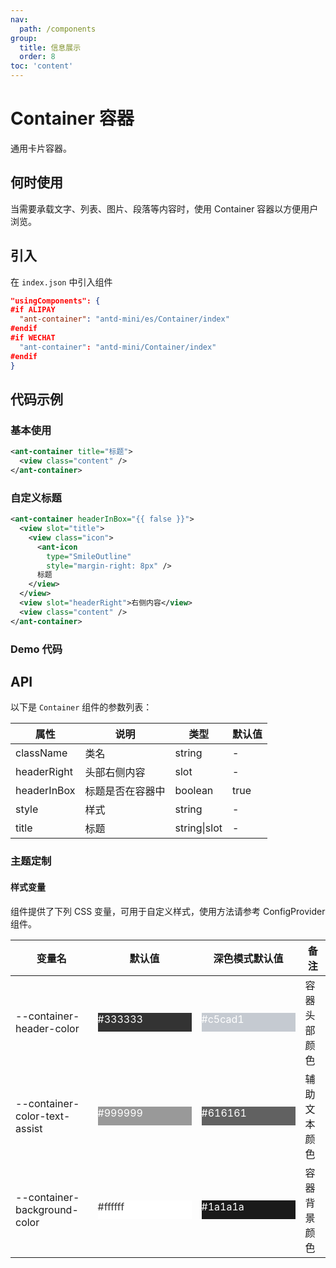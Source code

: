 ```yaml
---
nav:
  path: /components
group:
  title: 信息展示
  order: 8
toc: 'content'
---
```


# Container 容器

通用卡片容器。

## 何时使用

当需要承载文字、列表、图片、段落等内容时，使用 Container 容器以方便用户浏览。

## 引入

在 `index.json` 中引入组件

```json
"usingComponents": {
#if ALIPAY
  "ant-container": "antd-mini/es/Container/index"
#endif
#if WECHAT
  "ant-container": "antd-mini/Container/index"
#endif
}
```

## 代码示例

### 基本使用

```xml
<ant-container title="标题">
  <view class="content" />
</ant-container>
```

### 自定义标题

```xml
<ant-container headerInBox="{{ false }}">
  <view slot="title">
    <view class="icon">
      <ant-icon
        type="SmileOutline"
        style="margin-right: 8px" />
      标题
    </view>
  </view>
  <view slot="headerRight">右侧内容</view>
  <view class="content" />
</ant-container>
```

###

### Demo 代码

<code src='../../demo/pages/Container/index'></code>

## API

以下是 `Container` 组件的参数列表：

| 属性        | 说明             | 类型         | 默认值 |
| ----------- | ---------------- | ------------ | ------ |
| className   | 类名             | string       | -      |
| headerRight | 头部右侧内容     | slot         | -      |
| headerInBox | 标题是否在容器中 | boolean      | true   |
| style       | 样式             | string       | -      |
| title       | 标题             | string\|slot | -      |

### 主题定制

#### 样式变量

组件提供了下列 CSS 变量，可用于自定义样式，使用方法请参考 ConfigProvider 组件。

| 变量名                        | 默认值                                                                                            | 深色模式默认值                                                                                    | 备注         |
| ----------------------------- | ------------------------------------------------------------------------------------------------- | ------------------------------------------------------------------------------------------------- | ------------ |
| --container-header-color      | <div style="width: 150px; height: 30px; background-color: #333333; color: #ffffff;">#333333</div> | <div style="width: 150px; height: 30px; background-color: #c5cad1; color: #ffffff;">#c5cad1</div> | 容器头部颜色 |
| --container-color-text-assist | <div style="width: 150px; height: 30px; background-color: #999999; color: #ffffff;">#999999</div> | <div style="width: 150px; height: 30px; background-color: #616161; color: #ffffff;">#616161</div> | 辅助文本颜色 |
| --container-background-color  | <div style="width: 150px; height: 30px; background-color: #ffffff; color: #333333;">#ffffff</div> | <div style="width: 150px; height: 30px; background-color: #1a1a1a; color: #fff;">#1a1a1a</div> | 容器背景颜色 |

